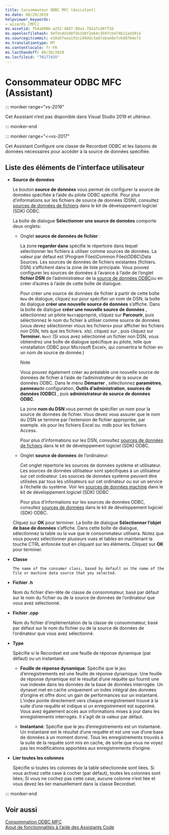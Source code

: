 ```yaml
---
title: Consommateur ODBC MFC (Assistant)
ms.date: 08/29/2019
helpviewer_keywords:
- wizards [MFC]
ms.assetid: f64a890b-a252-4887-88a1-782a7cd4ff3d
ms.openlocfilehash: 84fdc0d180f5b1b0f2e64c3597cb474611ad3914
ms.sourcegitcommit: e10a5feea193c249ddc5a6faba48e7c6d8784e73
ms.translationtype: MT
ms.contentlocale: fr-FR
ms.lasthandoff: 08/30/2019
ms.locfileid: "70177435"
---
```

# <a name="mfc-odbc-consumer-wizard"></a>Consommateur ODBC MFC (Assistant)

::: moniker range="vs-2019"

Cet Assistant n’est pas disponible dans Visual Studio 2019 et ultérieur.

::: moniker-end

::: moniker range="<=vs-2017"

Cet Assistant Configure une classe de Recordset ODBC et les liaisons de données nécessaires pour accéder à la source de données spécifiée.

## <a name="uielement-list"></a>Liste des éléments de l'interface utilisateur

- **Source de données**

  Le bouton **source de données** vous permet de configurer la source de données spécifiée à l’aide du pilote ODBC spécifié. Pour plus d’informations sur les fichiers de source de données (DSN), consultez [sources de données de fichiers](/sql/odbc/reference/file-data-sources) dans le kit de développement logiciel (SDK) ODBC.

  La boîte de dialogue **Sélectionner une source de données** comporte deux onglets:

  - Onglet **source de données de fichier** :

     La zone **regarder dans** spécifie le répertoire dans lequel sélectionner les fichiers à utiliser comme sources de données. La valeur par défaut est \Program Files\Common Files\ODBC\Data Sources. Les sources de données de fichiers existantes (fichiers. DSN) s’affichent dans la zone de liste principale. Vous pouvez configurer les sources de données à l’avance à l’aide de l’onglet **fichier DSN** de l’administrateur de la [source de données ODBC](/sql/odbc/admin/odbc-data-source-administrator)ou en créer d’autres à l’aide de cette boîte de dialogue.

     Pour créer une source de données de fichier à partir de cette boîte `New` de dialogue, cliquez sur pour spécifier un nom de DSN; la boîte de dialogue **créer une nouvelle source de données** s’affiche. Dans la boîte de dialogue **créer une nouvelle source de données** , sélectionnez un pilote `Next`approprié, cliquez sur **Parcourir**, puis sélectionnez le nom du fichier à utiliser comme source de données (vous devez sélectionner «tous les fichiers» pour afficher les fichiers non DSN, tels que les fichiers. xls). cliquez sur , puis cliquez sur **Terminer.** `Next` (Si vous avez sélectionné un fichier non DSN, vous obtiendrez une boîte de dialogue spécifique au pilote, telle que «installation ODBC pour Microsoft Excel», qui convertira le fichier en un nom de source de donnée.)

     > [!NOTE]
     > Vous pouvez également créer au préalable une nouvelle source de données de fichier à l’aide de l’administrateur de la source de données ODBC. Dans le menu **Démarrer** , sélectionnez **paramètres**, **panneau**de configuration, **Outils d’administration**, **sources de données (ODBC)** , puis **administrateur de source de données ODBC**.

     La zone **nom du DSN** vous permet de spécifier un nom pour la source de données de fichier. Vous devez vous assurer que le nom du DSN se termine par l’extension de fichier appropriée, par exemple. xls pour les fichiers Excel ou. mdb pour les fichiers Access.

     Pour plus d’informations sur les DSN, consultez [sources de données de fichiers](/sql/odbc/reference/file-data-sources) dans le kit de développement logiciel (SDK) ODBC.

  - Onglet **source de données** de l’ordinateur:

     Cet onglet répertorie les sources de données système et utilisateur. Les sources de données utilisateur sont spécifiques à un utilisateur sur cet ordinateur. Les sources de données système peuvent être utilisées par tous les utilisateurs sur cet ordinateur ou sur un service à l’échelle du système. Voir les [sources de données machine](/sql/odbc/reference/machine-data-sources) dans le kit de développement logiciel (SDK) ODBC

     Pour plus d’informations sur les sources de données ODBC, consultez [sources de données](/sql/odbc/reference/data-sources) dans le kit de développement logiciel (SDK) ODBC.

  Cliquez sur **OK** pour terminer. La boîte de dialogue **Sélectionner l’objet de base de données** s’affiche. Dans cette boîte de dialogue, sélectionnez la table ou la vue que le consommateur utilisera. Notez que vous pouvez sélectionner plusieurs vues et tables en maintenant la touche CTRL enfoncée tout en cliquant sur les éléments. Cliquez sur **OK** pour terminer.

- **Classe**

      The name of the consumer class, based by default on the name of the file or machine data source that you selected.

- **Fichier .h**

   Nom du fichier d’en-tête de classe de consommateur, basé par défaut sur le nom du fichier ou de la source de données de l’ordinateur que vous avez sélectionné.

- **Fichier .cpp**

   Nom du fichier d’implémentation de la classe de consommateur, basé par défaut sur le nom du fichier ou de la source de données de l’ordinateur que vous avez sélectionné.

- **Type**

   Spécifie si le Recordset est une feuille de réponse dynamique (par défaut) ou un instantané.

   - **Feuille de réponse dynamique**: Spécifie que le jeu d’enregistrements est une feuille de réponse dynamique. Une feuille de réponse dynamique est le résultat d’une requête qui fournit une vue indexée dans les données de la base de données interrogée. Un dynaset met en cache uniquement un index intégral des données d’origine et offre donc un gain de performances sur un instantané. L’index pointe directement vers chaque enregistrement trouvé à la suite d’une requête et indique si un enregistrement est supprimé. Vous avez également accès aux informations mises à jour dans les enregistrements interrogés. Il s'agit de la valeur par défaut.

   - **Instantané**: Spécifie que le jeu d’enregistrements est un instantané. Un instantané est le résultat d’une requête et est une vue d’une base de données à un moment donné. Tous les enregistrements trouvés à la suite de la requête sont mis en cache, de sorte que vous ne voyez pas les modifications apportées aux enregistrements d’origine.

- **Lier toutes les colonnes**

   Spécifie si toutes les colonnes de la table sélectionnée sont liées. Si vous activez cette case à cocher (par défaut), toutes les colonnes sont liées; Si vous ne cochez pas cette case, aucune colonne n’est liée et vous devez les lier manuellement dans la classe Recordset.

::: moniker-end

## <a name="see-also"></a>Voir aussi

[Consommation ODBC MFC](../../mfc/reference/adding-an-mfc-odbc-consumer.md)<br/>
[Ajout de fonctionnalités à l’aide des Assistants Code](../../ide/adding-functionality-with-code-wizards-cpp.md)
